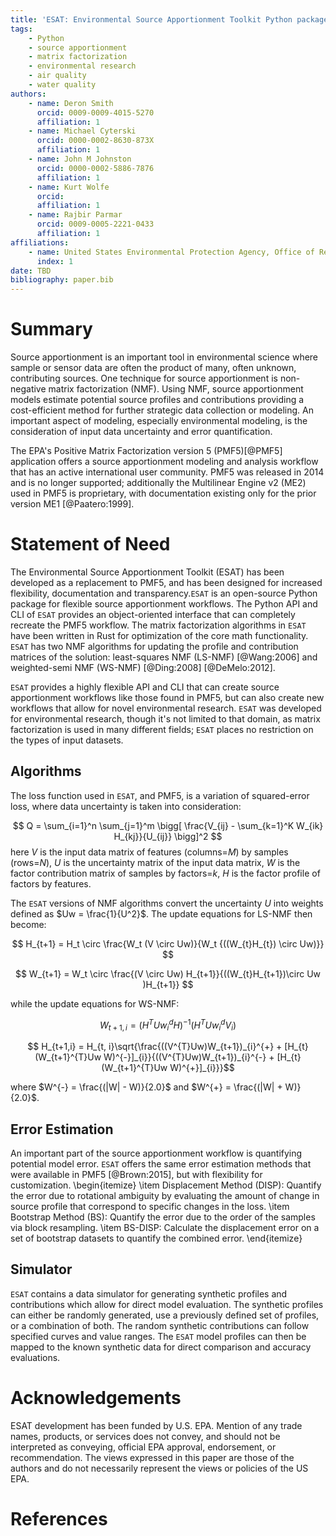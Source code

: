 ```yaml
---
title: 'ESAT: Environmental Source Apportionment Toolkit Python package'
tags: 
    - Python
    - source apportionment
    - matrix factorization
    - environmental research
    - air quality
    - water quality
authors:
    - name: Deron Smith
      orcid: 0009-0009-4015-5270
      affiliation: 1
    - name: Michael Cyterski
      orcid: 0000-0002-8630-873X
      affiliation: 1
    - name: John M Johnston
      orcid: 0000-0002-5886-7876
      affiliation: 1
    - name: Kurt Wolfe
      orcid: 
      affiliation: 1
    - name: Rajbir Parmar
      orcid: 0009-0005-2221-0433
      affiliation: 1
affiliations:
    - name: United States Environmental Protection Agency, Office of Research and Development, Center for Environmental Measurement and Modeling
      index: 1
date: TBD
bibliography: paper.bib
---
```


# Summary

Source apportionment is an important tool in environmental science where sample or sensor data are often the product
of many, often unknown, contributing sources. One technique for source apportionment is non-negative matrix 
factorization (NMF). Using NMF, source apportionment models estimate potential source profiles and contributions providing 
a cost-efficient method for further strategic data collection or modeling. An important aspect of modeling, especially 
environmental modeling, is the consideration of input data uncertainty and error quantification. 

The EPA's Positive Matrix Factorization version 5 (PMF5)[@PMF5] application offers a source apportionment modeling and analysis
workflow that has an active international user community. PMF5 was released in 2014 and is no longer supported; 
additionally the Multilinear Engine v2 (ME2) used in PMF5 is proprietary, with documentation existing only for the prior version ME1
[@Paatero:1999].  

# Statement of Need

The Environmental Source Apportionment Toolkit (ESAT) has been developed as a replacement to PMF5, and has been 
designed for increased flexibility, documentation and transparency.`ESAT` is an open-source Python 
package for flexible source apportionment workflows. The Python API and CLI of `ESAT` provides an object-oriented 
interface that can completely recreate the PMF5 workflow. The matrix factorization algorithms in `ESAT` have been 
written in Rust for optimization of the core math functionality. `ESAT` has two NMF algorithms for updating
the profile and contribution matrices of the solution: least-squares NMF (LS-NMF) [@Wang:2006] and weighted-semi NMF 
(WS-NMF) [@Ding:2008] [@DeMelo:2012]. 

`ESAT` provides a highly flexible API and CLI that can create source apportionment workflows like those found in PMF5, 
but can also create new workflows that allow for novel environmental research. 
`ESAT` was developed for environmental research, though it's not limited to that domain, as matrix
factorization is used in many different fields; `ESAT` places no restriction on the types of input datasets.

## Algorithms
The loss function used in `ESAT`, and PMF5, is a variation of squared-error loss, where data uncertainty is taken into
consideration:

$$ 
Q = \sum_{i=1}^n \sum_{j=1}^m \bigg[ \frac{V_{ij} - \sum_{k=1}^K W_{ik} H_{kj}}{U_{ij}} \bigg]^2 
$$
here $V$ is the input data matrix of features (columns=$M$) by samples (rows=$N$), $U$ is the uncertainty matrix of the 
input data matrix, $W$ is the factor contribution matrix of samples by factors=$k$, $H$ is the factor profile of 
factors by features.

The `ESAT` versions of NMF algorithms convert the uncertainty $U$ into weights defined as $Uw = \frac{1}{U^2}$. 
The update equations for LS-NMF then become:

$$ H_{t+1} = H_t \circ \frac{W_t (V \circ Uw)}{W_t {((W_{t}H_{t}) \circ Uw)}} $$

$$ W_{t+1} = W_t \circ \frac{(V \circ Uw) H_{t+1}}{((W_{t}H_{t+1})\circ Uw )H_{t+1}} $$

while the update equations for WS-NMF:

$$ W_{t+1,i} = (H^{T}Uw_{i}^{d}H)^{-1}(H^{T}Uw_{i}^{d}V_{i})$$

$$ H_{t+1,i} = H_{t, i}\sqrt{\frac{((V^{T}Uw)W_{t+1})_{i}^{+} + [H_{t}(W_{t+1}^{T}Uw W)^{-}]_{i}}{((V^{T}Uw)W_{t+1})_{i}^{-} + [H_{t}(W_{t+1}^{T}Uw W)^{+}]_{i}}}$$

where $W^{-} = \frac{(|W| - W)}{2.0}$ and $W^{+} = \frac{(|W| + W)}{2.0}$.

## Error Estimation
An important part of the source apportionment workflow is quantifying potential model error. `ESAT` offers the same error estimation
methods that were available in PMF5 [@Brown:2015], but with flexibility for customization.
\begin{itemize}
    \item Displacement Method (DISP): Quantify the error due to rotational ambiguity by evaluating the amount of change in source profile that correspond to specific changes in the loss. 
    \item Bootstrap Method (BS): Quantify the error due to the order of the samples via block resampling. 
    \item BS-DISP: Calculate the displacement error on a set of bootstrap datasets to quantify the combined error.
\end{itemize}

## Simulator
`ESAT` contains a data simulator for generating synthetic profiles and contributions which allow for direct model evaluation. 
The synthetic profiles can either be randomly generated, use a previously defined set of profiles, or a combination of both. 
The random synthetic contributions can follow specified curves and value ranges. The `ESAT` model profiles can then 
be mapped to the known synthetic data for direct comparison and accuracy evaluations. 

# Acknowledgements
ESAT development has been funded by U.S. EPA.  Mention of any trade names, products, or services does not convey, and 
should not be interpreted as conveying, official EPA approval, endorsement, or recommendation. The views expressed in 
this paper are those of the authors and do not necessarily represent the views or policies of the US EPA.

# References